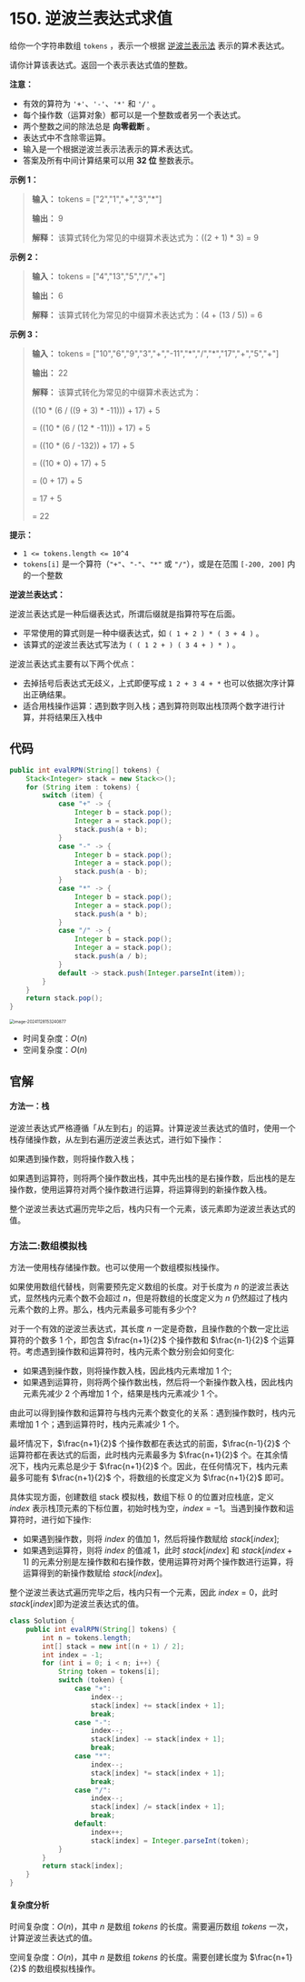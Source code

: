 # 150. 逆波兰表达式求值 

给你一个字符串数组 `tokens` ，表示一个根据 [逆波兰表示法](https://baike.baidu.com/item/%E9%80%86%E6%B3%A2%E5%85%B0%E5%BC%8F/128437) 表示的算术表达式。

请你计算该表达式。返回一个表示表达式值的整数。

**注意：** 

*   有效的算符为 `'+'`、`'-'`、`'*'` 和 `'/'` 。
*   每个操作数（运算对象）都可以是一个整数或者另一个表达式。
*   两个整数之间的除法总是 **向零截断**  。
*   表达式中不含除零运算。
*   输入是一个根据逆波兰表示法表示的算术表达式。
*   答案及所有中间计算结果可以用 **32 位**  整数表示。

**示例 1：** 

> **输入：** tokens = \["2","1","\+","3","\*"]
>
> **输出：** 9
>
> **解释：** 该算式转化为常见的中缀算术表达式为：\(\(2 \+ 1\) * 3\) = 9

**示例 2：** 

> **输入：** tokens = \["4","13","5","/","\+"]
>
> **输出：** 6
>
> **解释：** 该算式转化为常见的中缀算术表达式为：\(4 \+ \(13 / 5\)\) = 6

**示例 3：** 

> **输入：** tokens = \["10","6","9","3","\+","\-11","\*","/","\*","17","\+","5","\+"]
>
> **输出：** 22
>
> **解释：** 该算式转化为常见的中缀算术表达式为：
>
> \(\(10 * \(6 / \(\(9 \+ 3\) * \-11\)\)\) \+ 17\) \+ 5
>
> = \(\(10 * \(6 / \(12 * \-11\)\)\) \+ 17\) \+ 5
>
> = \(\(10 * \(6 / \-132\)\) \+ 17\) \+ 5
>
> = \(\(10 * 0\) \+ 17\) \+ 5
>
> = \(0 \+ 17\) \+ 5
>
> = 17 \+ 5
>
> = 22

**提示：** 

*   `1 <= tokens.length <= 10^4`
*   `tokens[i]` 是一个算符（`"+"`、`"-"`、`"*"` 或 `"/"`），或是在范围 `[-200, 200]` 内的一个整数

**逆波兰表达式：** 

逆波兰表达式是一种后缀表达式，所谓后缀就是指算符写在后面。

*   平常使用的算式则是一种中缀表达式，如 `( 1 + 2 ) * ( 3 + 4 )` 。
*   该算式的逆波兰表达式写法为 `( ( 1 2 + ) ( 3 4 + ) * )` 。

逆波兰表达式主要有以下两个优点：

*   去掉括号后表达式无歧义，上式即便写成 `1 2 + 3 4 + *` 也可以依据次序计算出正确结果。
*   适合用栈操作运算：遇到数字则入栈；遇到算符则取出栈顶两个数字进行计算，并将结果压入栈中

## 代码

```java
public int evalRPN(String[] tokens) {
    Stack<Integer> stack = new Stack<>();
    for (String item : tokens) {
        switch (item) {
            case "+" -> {
                Integer b = stack.pop();
                Integer a = stack.pop();
                stack.push(a + b);
            }
            case "-" -> {
                Integer b = stack.pop();
                Integer a = stack.pop();
                stack.push(a - b);
            }
            case "*" -> {
                Integer b = stack.pop();
                Integer a = stack.pop();
                stack.push(a * b);
            }
            case "/" -> {
                Integer b = stack.pop();
                Integer a = stack.pop();
                stack.push(a / b);
            }
            default -> stack.push(Integer.parseInt(item));
        }
    }
    return stack.pop();
}
```

<img src="http://public.file.lvshuhuai.cn/images\image-20241128153240877.png" alt="image-20241128153240877" style="zoom:50%;" />

- 时间复杂度：$O(n)$
- 空间复杂度：$O(n)$

## 官解

#### 方法一：栈

逆波兰表达式严格遵循「从左到右」的运算。计算逆波兰表达式的值时，使用一个栈存储操作数，从左到右遍历逆波兰表达式，进行如下操作：

如果遇到操作数，则将操作数入栈；

如果遇到运算符，则将两个操作数出栈，其中先出栈的是右操作数，后出栈的是左操作数，使用运算符对两个操作数进行运算，将运算得到的新操作数入栈。

整个逆波兰表达式遍历完毕之后，栈内只有一个元素，该元素即为逆波兰表达式的值。

### 方法二:数组模拟栈

方法一使用栈存储操作数。也可以使用一个数组模拟栈操作。

如果使用数组代替栈，则需要预先定义数组的长度。对于长度为 $n$ 的逆波兰表达式，显然栈内元素个数不会超过 $n$，但是将数组的长度定义为 $n$ 仍然超过了栈内元素个数的上界。那么，栈内元素最多可能有多少个?

对于一个有效的逆波兰表达式，其长度 $n$ 一定是奇数，且操作数的个数一定比运算符的个数多 1 个，即包含 $\frac{n+1}{2}$ 个操作数和 $\frac{n-1}{2}$ 个运算符。考虑遇到操作数和运算符时，栈内元素个数分别会如何变化:

- 如果遇到操作数，则将操作数入栈，因此栈内元素增加 1 个;
- 如果遇到运算符，则将两个操作数出栈，然后将一个新操作数入栈，因此栈内元素先减少 2 个再增加 1 个，结果是栈内元素减少 1 个。

由此可以得到操作数和运算符与栈内元素个数变化的关系：遇到操作数时，栈内元素增加 1 个；遇到运算符时，栈内元素减少 1 个。

最坏情况下，$\frac{n+1}{2}$ 个操作数都在表达式的前面，$\frac{n-1}{2}$ 个运算符都在表达式的后面，此时栈内元素最多为 $\frac{n+1}{2}$ 个。在其余情况下，栈内元素总是少于 $\frac{n+1}{2}$ 个。因此，在任何情况下，栈内元素最多可能有 $\frac{n+1}{2}$ 个，将数组的长度定义为 $\frac{n+1}{2}$ 即可。

具体实现方面，创建数组 stack 模拟栈，数组下标 0 的位置对应栈底，定义 $index$ 表示栈顶元素的下标位置，初始时栈为空，$index=-1$。当遇到操作数和运算符时，进行如下操作:

- 如果遇到操作数，则将 $index$ 的值加 1，然后将操作数赋给 $stack[index]$;
- 如果遇到运算符，则将 $index$ 的值减 1，此时 $stack[index]$ 和 $stack[index+1]$ 的元素分别是左操作数和右操作数，使用运算符对两个操作数进行运算，将运算得到的新操作数赋给 $stack[index]$。

整个逆波兰表达式遍历完毕之后，栈内只有一个元素，因此 $index=0$，此时 $stack[index]$​ 即为逆波兰表达式的值。

```java
class Solution {
    public int evalRPN(String[] tokens) {
        int n = tokens.length;
        int[] stack = new int[(n + 1) / 2];
        int index = -1;
        for (int i = 0; i < n; i++) {
            String token = tokens[i];
            switch (token) {
                case "+":
                    index--;
                    stack[index] += stack[index + 1];
                    break;
                case "-":
                    index--;
                    stack[index] -= stack[index + 1];
                    break;
                case "*":
                    index--;
                    stack[index] *= stack[index + 1];
                    break;
                case "/":
                    index--;
                    stack[index] /= stack[index + 1];
                    break;
                default:
                    index++;
                    stack[index] = Integer.parseInt(token);
            }
        }
        return stack[index];
    }
}
```

#### 复杂度分析

时间复杂度：$O(n)$，其中 $n$ 是数组 $tokens$ 的长度。需要遍历数组 $tokens$ 一次，计算逆波兰表达式的值。

空间复杂度：$O(n)$，其中 $n$ 是数组 $tokens$ 的长度。需要创建长度为 $\frac{n+1}{2}$ 的数组模拟栈操作。